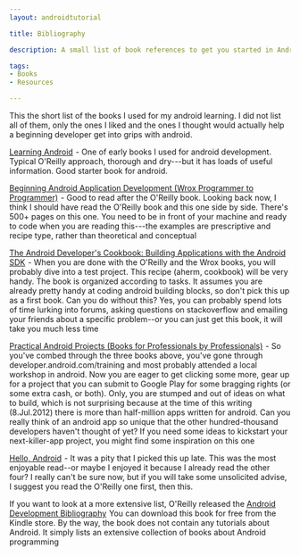 ```yaml
---
layout: androidtutorial

title: Bibliography

description: A small list of book references to get you started in Android programming

tags:
- Books
- Resources

---
```



This the short list of the books I used for my android learning. I did not list all of them, only the ones I liked and the ones I thought would actually help a beginning developer get into grips with android. 

<a href="http://www.amazon.com/gp/product/1449390501/ref=as_li_tf_tl?ie=UTF8&camp=1789&creative=9325&creativeASIN=1449390501&linkCode=as2&tag=thelogboxcom-20">Learning Android</a><img src="http://www.assoc-amazon.com/e/ir?t=thelogboxcom-20&l=as2&o=1&a=1449390501" width="1" height="1" border="0" alt="" style="border:none !important; margin:0px !important;" /> - One of early books I used for android development. Typical O'Reilly approach, thorough and dry---but it has loads of useful information. Good starter book for android. 

<a href="http://www.amazon.com/gp/product/1118017110/ref=as_li_tf_tl?ie=UTF8&camp=1789&creative=9325&creativeASIN=1118017110&linkCode=as2&tag=thelogboxcom-20">Beginning Android Application Development (Wrox Programmer to Programmer)</a><img src="http://www.assoc-amazon.com/e/ir?t=thelogboxcom-20&l=as2&o=1&a=1118017110" width="1" height="1" border="0" alt="" style="border:none !important; margin:0px !important;" /> - Good to read after the O'Reilly book. Looking back now, I think I should have read the O'Reilly book and this one side by side. There's 500+ pages on this one. You need to be in front of your machine and ready to code when you are reading this---the examples are prescriptive and recipe type, rather than theoretical and conceptual

<a href="http://www.amazon.com/gp/product/0321741234/ref=as_li_tf_tl?ie=UTF8&camp=1789&creative=9325&creativeASIN=0321741234&linkCode=as2&tag=thelogboxcom-20">The Android Developer's Cookbook: Building Applications with the Android SDK</a><img src="http://www.assoc-amazon.com/e/ir?t=thelogboxcom-20&l=as2&o=1&a=0321741234" width="1" height="1" border="0" alt="" style="border:none !important; margin:0px !important;" /> - When you are done with the O'Reilly and the Wrox books, you will probably dive into a test project. This recipe (aherm, cookbook) will be very handy. The book is organized according to tasks. It assumes you are already pretty handy at coding android building blocks, so don't pick this up as a first book. Can you do without this? Yes, you can probably spend lots of time lurking into forums, asking questions on stackoverflow and emailing your friends about a specific problem--or you can just get this book, it will take you much less time

<a href="http://www.amazon.com/gp/product/1430232439/ref=as_li_tf_tl?ie=UTF8&camp=1789&creative=9325&creativeASIN=1430232439&linkCode=as2&tag=thelogboxcom-20">Practical Android Projects (Books for Professionals by Professionals)</a><img src="http://www.assoc-amazon.com/e/ir?t=thelogboxcom-20&l=as2&o=1&a=1430232439" width="1" height="1" border="0" alt="" style="border:none !important; margin:0px !important;" /> - So you've combed through the three books above, you've gone through developer.android.com/training and most probably attended a local workshop in android. Now you are eager to get clicking some more, gear up for a project that you can submit to Google Play for some bragging rights (or some extra cash, or both). Only, you are stumped and out of ideas on what to build, which is not surprising because at the time of this writing (8.Jul.2012) there is more than half-million apps written for android. Can you really think of an android app so unique that the other hundred-thousand developers haven't thought of yet? If you need some ideas to kickstart your next-killer-app project, you might find some inspiration on this one

<a href="http://www.amazon.com/gp/product/1934356565/ref=as_li_tf_tl?ie=UTF8&camp=1789&creative=9325&creativeASIN=1934356565&linkCode=as2&tag=thelogboxcom-20">Hello, Android</a><img src="http://www.assoc-amazon.com/e/ir?t=thelogboxcom-20&l=as2&o=1&a=1934356565" width="1" height="1" border="0" alt="" style="border:none !important; margin:0px !important;" /> - It was a pity that I picked this up late. This was the most enjoyable read--or maybe I enjoyed it because I already read the other four? I really can't be sure now, but if you will take some unsolicited advise, I suggest you read the O'Reilly one first, then this. 

If you want to look at a more extensive list, O'Reilly released the <a href="http://www.amazon.com/gp/product/B005GMR9S8/ref=as_li_tf_tl?ie=UTF8&camp=1789&creative=9325&creativeASIN=B005GMR9S8&linkCode=as2&tag=thelogboxcom-20">Android Development Bibliography</a><img src="http://www.assoc-amazon.com/e/ir?t=thelogboxcom-20&l=as2&o=1&a=B005GMR9S8" width="1" height="1" border="0" alt="" style="border:none !important; margin:0px !important;" /> You can download this book for free from the Kindle store. By the way, the book does not contain any tutorials about Android. It simply lists an extensive collection of books about Android programming 





